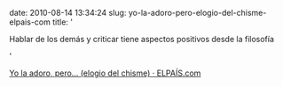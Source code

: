 date: 2010-08-14 13:34:24
slug: yo-la-adoro-pero-elogio-del-chisme-elpais-com
title: '

  Hablar de los demás y criticar tiene aspectos positivos desde la filosofía

  '

[Yo la adoro, pero... (elogio del chisme) · ELPAÍS.com](http://www.elpais.com/articulo/portada/adoro/elogio/chisme/elpepuculbab/20100814elpbabpor_23/Tes)

